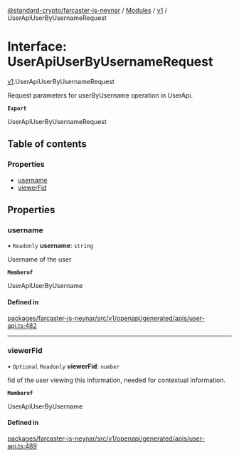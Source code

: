 [@standard-crypto/farcaster-js-neynar](../README.md) / [Modules](../modules.md) / [v1](../modules/v1.md) / UserApiUserByUsernameRequest

# Interface: UserApiUserByUsernameRequest

[v1](../modules/v1.md).UserApiUserByUsernameRequest

Request parameters for userByUsername operation in UserApi.

**`Export`**

UserApiUserByUsernameRequest

## Table of contents

### Properties

- [username](v1.UserApiUserByUsernameRequest.md#username)
- [viewerFid](v1.UserApiUserByUsernameRequest.md#viewerfid)

## Properties

### username

• `Readonly` **username**: `string`

Username of the user

**`Memberof`**

UserApiUserByUsername

#### Defined in

[packages/farcaster-js-neynar/src/v1/openapi/generated/apis/user-api.ts:482](https://github.com/standard-crypto/farcaster-js/blob/main/packages/farcaster-js-neynar/src/v1/openapi/generated/apis/user-api.ts#L482)

___

### viewerFid

• `Optional` `Readonly` **viewerFid**: `number`

fid of the user viewing this information, needed for contextual information.

**`Memberof`**

UserApiUserByUsername

#### Defined in

[packages/farcaster-js-neynar/src/v1/openapi/generated/apis/user-api.ts:489](https://github.com/standard-crypto/farcaster-js/blob/main/packages/farcaster-js-neynar/src/v1/openapi/generated/apis/user-api.ts#L489)
